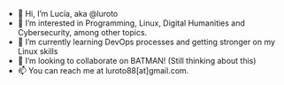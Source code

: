 - 👋 Hi, I’m Lucía, aka @luroto
- 👀 I’m interested in Programming, Linux, Digital Humanities and Cybersecurity, among other topics.
- 🌱 I’m currently learning DevOps processes and getting stronger on my Linux skills
- 💞️ I’m looking to collaborate on BATMAN! (Still thinking about this)
- 📫 You can reach me at luroto88[at]gmail.com.

<!---
luroto/luroto is a ✨ special ✨ repository because its `README.md` (this file) appears on your GitHub profile.
You can click the Preview link to take a look at your changes.
--->
